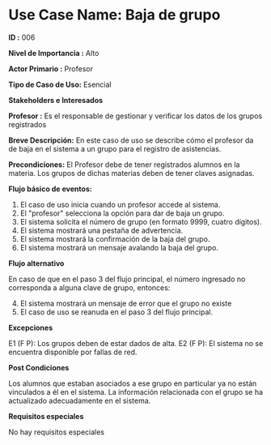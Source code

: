 # Use Case Name: Baja de grupo

**ID :** 006

**Nivel de Importancia :** Alto

**Actor Primario :** Profesor 

**Tipo de Caso de Uso:** Esencial

**Stakeholders e Interesados**

**Profesor :** Es el responsable de gestionar y verificar los datos de los grupos registrados

**Breve Descripción:** En este caso de uso se describe cómo el profesor da de baja en el sistema a un grupo para el registro de asistencias.

**Precondiciones:** El Profesor debe de tener registrados alumnos en la materia.
Los grupos de dichas materias deben de tener claves asignadas.

**Flujo básico de eventos:**
 
1. 	El caso de uso inicia cuando un profesor accede al sistema.
2. 	El "profesor" selecciona la opción para dar de baja un grupo.
3. 	El sistema solicita el número de grupo (en formato 9999, cuatro dígitos).
4. 	El sistema mostrará una pestaña de advertencia.
5.	El sistema mostrará la confirmación de la baja del grupo.
6.	El sistema mostrará un mensaje avalando la baja del grupo.
 
**Flujo alternativo**
 
En caso de que en el paso 3 del flujo principal, el número ingresado no corresponda a alguna clave de grupo, entonces:

4.   El sistema mostrará un mensaje de error que el grupo no existe 
5.   El caso de uso se reanuda en el paso 3 del flujo principal.


**Excepciones**

E1 (F P): Los grupos deben de estar dados de alta.
E2 (F P): El sistema no se encuentra disponible por fallas de red.

  
**Post Condiciones**

Los alumnos que estaban asociados a ese grupo en particular ya no están vinculados a él en el sistema.
La información relacionada con el grupo se ha actualizado adecuadamente en el sistema.

**Requisitos especiales**

No hay requisitos especiales
